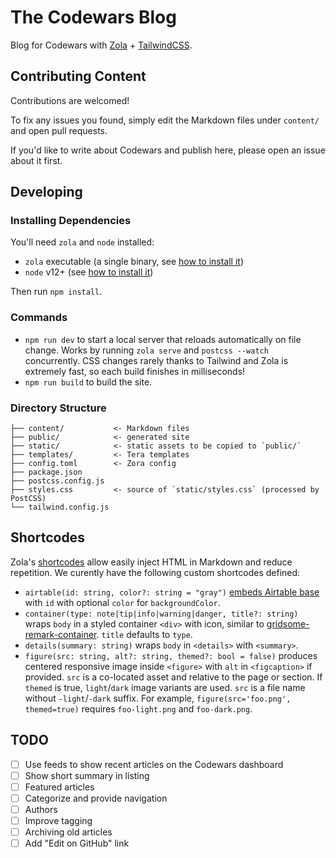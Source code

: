 # The Codewars Blog

Blog for Codewars with [Zola](https://www.getzola.org/) + [TailwindCSS](https://tailwindcss.com/).

## Contributing Content

Contributions are welcomed!

To fix any issues you found, simply edit the Markdown files under `content/` and open pull requests.

If you'd like to write about Codewars and publish here, please open an issue about it first.

## Developing

### Installing Dependencies

You'll need `zola` and `node` installed:

- `zola` executable (a single binary, see [how to install it](https://www.getzola.org/documentation/getting-started/installation/))
- `node` v12+ (see [how to install it](https://nodejs.org/en/download))

Then run `npm install`.

### Commands

- `npm run dev` to start a local server that reloads automatically on file change. Works by running `zola serve` and `postcss --watch` concurrently. CSS changes rarely thanks to Tailwind and Zola is extremely fast, so each build finishes in milliseconds!
- `npm run build` to build the site.

### Directory Structure

```text
├── content/           <- Markdown files
├── public/            <- generated site
├── static/            <- static assets to be copied to `public/`
├── templates/         <- Tera templates
├── config.toml        <- Zora config
├── package.json
├── postcss.config.js
├── styles.css         <- source of `static/styles.css` (processed by PostCSS)
└── tailwind.config.js
```

## Shortcodes

Zola's [shortcodes] allow easily inject HTML in Markdown and reduce repetition. We curently have the following custom shortcodes defined:

- `airtable(id: string, color?: string = "gray")` [embeds Airtable base][airtable-embed] with `id` with optional `color` for `backgroundColor`.
- `container(type: note|tip|info|warning|danger, title?: string)` wraps `body` in a styled container `<div>` with icon, similar to [gridsome-remark-container]. `title` defaults to `type`.
- `details(summary: string)` wraps `body` in `<details>` with `<summary>`.
- `figure(src: string, alt?: string, themed?: bool = false)` produces centered responsive image inside `<figure>` with `alt` in `<figcaption>` if provided. `src` is a co-located asset and relative to the page or section. If `themed` is true, `light`/`dark` image variants are used. `src` is a file name without `-light`/`-dark` suffix. For example, `figure(src='foo.png', themed=true)` requires `foo-light.png` and `foo-dark.png`.

## TODO

- [ ] Use feeds to show recent articles on the Codewars dashboard
- [ ] Show short summary in listing
- [ ] Featured articles
- [ ] Categorize and provide navigation
- [ ] Authors
- [ ] Improve tagging
- [ ] Archiving old articles
- [ ] Add "Edit on GitHub" link

[shortcodes]: https://www.getzola.org/documentation/content/shortcodes/
[gridsome-remark-container]: https://gridsome.org/plugins/gridsome-plugin-remark-container
[airtable-embed]: https://support.airtable.com/hc/en-us/articles/217846478-Embedding-a-view-or-base
